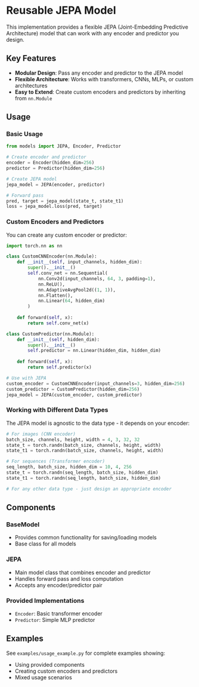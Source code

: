 # Reusable JEPA Model

This implementation provides a flexible JEPA (Joint-Embedding Predictive Architecture) model that can work with any encoder and predictor you design.

## Key Features

- **Modular Design**: Pass any encoder and predictor to the JEPA model
- **Flexible Architecture**: Works with transformers, CNNs, MLPs, or custom architectures
- **Easy to Extend**: Create custom encoders and predictors by inheriting from `nn.Module`

## Usage

### Basic Usage

```python
from models import JEPA, Encoder, Predictor

# Create encoder and predictor
encoder = Encoder(hidden_dim=256)
predictor = Predictor(hidden_dim=256)

# Create JEPA model
jepa_model = JEPA(encoder, predictor)

# Forward pass
pred, target = jepa_model(state_t, state_t1)
loss = jepa_model.loss(pred, target)
```

### Custom Encoders and Predictors

You can create any custom encoder or predictor:

```python
import torch.nn as nn

class CustomCNNEncoder(nn.Module):
    def __init__(self, input_channels, hidden_dim):
        super().__init__()
        self.conv_net = nn.Sequential(
            nn.Conv2d(input_channels, 64, 3, padding=1),
            nn.ReLU(),
            nn.AdaptiveAvgPool2d((1, 1)),
            nn.Flatten(),
            nn.Linear(64, hidden_dim)
        )
    
    def forward(self, x):
        return self.conv_net(x)

class CustomPredictor(nn.Module):
    def __init__(self, hidden_dim):
        super().__init__()
        self.predictor = nn.Linear(hidden_dim, hidden_dim)
    
    def forward(self, x):
        return self.predictor(x)

# Use with JEPA
custom_encoder = CustomCNNEncoder(input_channels=3, hidden_dim=256)
custom_predictor = CustomPredictor(hidden_dim=256)
jepa_model = JEPA(custom_encoder, custom_predictor)
```

### Working with Different Data Types

The JEPA model is agnostic to the data type - it depends on your encoder:

```python
# For images (CNN encoder)
batch_size, channels, height, width = 4, 3, 32, 32
state_t = torch.randn(batch_size, channels, height, width)
state_t1 = torch.randn(batch_size, channels, height, width)

# For sequences (Transformer encoder)
seq_length, batch_size, hidden_dim = 10, 4, 256
state_t = torch.randn(seq_length, batch_size, hidden_dim)
state_t1 = torch.randn(seq_length, batch_size, hidden_dim)

# For any other data type - just design an appropriate encoder
```

## Components

### BaseModel
- Provides common functionality for saving/loading models
- Base class for all models

### JEPA
- Main model class that combines encoder and predictor
- Handles forward pass and loss computation
- Accepts any encoder/predictor pair

### Provided Implementations
- `Encoder`: Basic transformer encoder
- `Predictor`: Simple MLP predictor

## Examples

See `examples/usage_example.py` for complete examples showing:
- Using provided components
- Creating custom encoders and predictors
- Mixed usage scenarios
